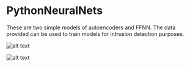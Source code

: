 # PythonNeuralNets
 These are two simple models of autoencoders and FFNN. The data provided can be used to train models for intrusion detection purposes.

 ![alt text](https://github.com/robertoiuliano98/PythonNeuralNets/blob/main/Preview/AER_SCAMBIO_G_TO_R.png)

 ![alt text](https://github.com/robertoiuliano98/PythonNeuralNets/blob/main/Preview/AE_SCAMBIO_G_TO_R.png)




 
